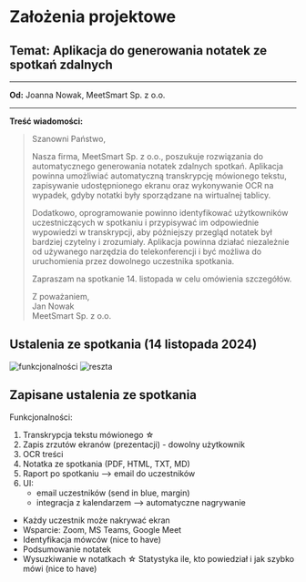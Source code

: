 # Założenia projektowe

## Temat: Aplikacja do generowania notatek ze spotkań zdalnych

---

**Od:** Joanna Nowak, MeetSmart Sp. z o.o.

---

**Treść wiadomości:**

>Szanowni Państwo,
>
>Nasza firma, MeetSmart Sp. z o.o., poszukuje rozwiązania do automatycznego generowania notatek zdalnych spotkań. Aplikacja powinna umożliwiać automatyczną transkrypcję mówionego tekstu, zapisywanie udostępnionego ekranu oraz wykonywanie OCR na wypadek, gdyby notatki były sporządzane na wirtualnej tablicy.
>
>Dodatkowo, oprogramowanie powinno identyfikować użytkowników uczestniczących w spotkaniu i przypisywać im odpowiednie wypowiedzi w transkrypcji, aby późniejszy przegląd notatek był bardziej czytelny i zrozumiały. Aplikacja powinna działać niezależnie od używanego narzędzia do telekonferencji i być możliwa do uruchomienia przez dowolnego uczestnika spotkania.
>
>Zapraszam na spotkanie 14. listopada w celu omówienia szczegółów.
>
>Z poważaniem,  
>Jan Nowak  
>MeetSmart Sp. z o.o.

## Ustalenia ze spotkania (14 listopada 2024)

![funkcjonalności](https://github.com/user-attachments/assets/31715dd1-55f9-4a02-96b7-084c71efc5e3)
![reszta](https://github.com/user-attachments/assets/91ecae5c-ae91-43b6-83e9-1055f5ef928e)

## Zapisane ustalenia ze spotkania 

Funkcjonalności:
1) Transkrypcja tekstu mówionego ☆
2) Zapis zrzutów ekranów (prezentacji) - dowolny użytkownik
3) OCR treści
4) Notatka ze spotkania (PDF, HTML, TXT, MD)
5) Raport po spotkaniu --> email do uczestników
6) UI:
     - email uczestników (send in blue, margin)
     - integracja z kalendarzem --> automatyczne nagrywanie
  
- Każdy uczestnik może nakrywać ekran
- Wsparcie: Zoom, MS Teams, Google Meet
- Identyfikacja mówców (nice to have)
- Podsumowanie notatek
- Wysuzkiwanie w notatkach
☆ Statystyka ile, kto powiedział i jak szybko mówi (nice to have)



